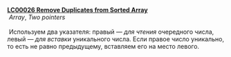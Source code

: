 <b><a href="https://leetcode.com/problems/remove-duplicates-from-sorted-array/">LC00026 Remove Duplicates from Sorted Array</a>&nbsp;</b>
​
<br>
​
<i>Array</i>, <i>Two pointers</i>
​
<br><br>
​
Используем два указателя: правый — <i>для чтения</i> очередного числа, левый — <i>для вставки</i> уникального числа. Если правое число уникально, то есть не равно предыдущему, вставляем его на место левого.
​
